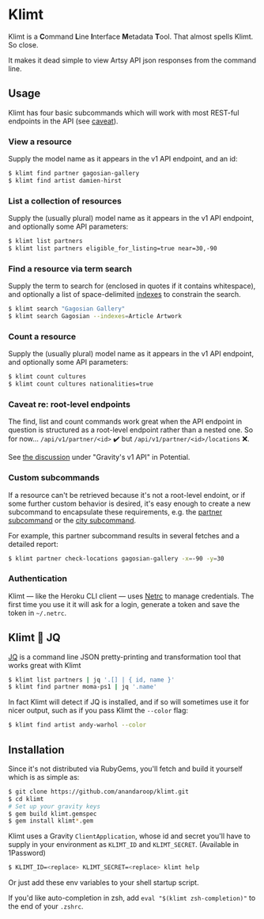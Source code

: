 # Klimt

Klimt is a **C**ommand **L**ine **I**nterface **M**etadata **T**ool. That almost spells Klimt. So close.

It makes it dead simple to view Artsy API json responses from the command line.

## Usage

Klimt has four basic subcommands which will work with most REST-ful endpoints in the API (see [caveat](#caveat-re-root-level-endpoints)).

### View a resource

Supply the model name as it appears in the v1 API endpoint, and an id:

```sh
$ klimt find partner gagosian-gallery
$ klimt find artist damien-hirst
```

### List a collection of resources

Supply the (usually plural) model name as it appears in the v1 API endpoint, and optionally some API parameters:

```sh
$ klimt list partners
$ klimt list partners eligible_for_listing=true near=30,-90
```

### Find a resource via term search

Supply the term to search for (enclosed in quotes if it contains whitespace), and optionally a list of space-delimited [indexes](https://github.com/artsy/gravity/blob/baf6bd35f4c5c1a6011d0608d641e8d6608124e7/app/api/v1/match_endpoint.rb#L150) to constrain the search.

```sh
$ klimt search "Gagosian Gallery"
$ klimt search Gagosian --indexes=Article Artwork
```

### Count a resource

Supply the (usually plural) model name as it appears in the v1 API endpoint, and optionally some API parameters:

```sh
$ klimt count cultures
$ klimt count cultures nationalities=true
```

### Caveat re: root-level endpoints

The find, list and count commands work great when the API endpoint in question is structured as a root-level endpoint rather than a nested one. So for now… `/api/v1/partner/<id>` :heavy_check_mark: but `/api/v1/partner/<id>/locations` :x:.

See [the discussion](https://github.com/artsy/potential/blob/521d34796e2df87406cc0e780db1e44b1ac9884a/Playbook.md#out-with-the-old) under "Gravity's v1 API" in Potential.

### Custom subcommands

If a resource can't be retrieved because it's not a root-level endoint, or if some further custom behavior is desired, it's easy enough to create a new subcommand to encapsulate these  requirements, e.g. the [partner subcommand](https://github.com/anandaroop/klimt/blob/9ac2d3f341abe4d9f482d64b82a56e1248a8792b/lib/klimt/command.rb#L59-L60) or the [city subcommand](https://github.com/anandaroop/klimt/blob/9ac2d3f341abe4d9f482d64b82a56e1248a8792b/lib/klimt/command.rb#L64-L65).

For example, this partner subcommand results in several fetches and a detailed report:

```sh
$ klimt partner check-locations gagosian-gallery -x=-90 -y=30
```

### Authentication

Klimt — like the Heroku CLI client — uses [Netrc](https://github.com/heroku/netrc) to manage credentials. The first time you use it it will ask for a login, generate a token and save the token in `~/.netrc`.

## Klimt :sparkling_heart: JQ

[JQ](https://stedolan.github.io/jq/) is a command line JSON pretty-printing and transformation tool that works great with Klimt

```sh
$ klimt list partners | jq '.[] | { id, name }'
$ klimt find partner moma-ps1 | jq '.name'
```

In fact Klimt will detect if JQ is installed, and if so will sometimes use it for nicer output, such as if you pass Klimt the `--color` flag:

```sh
$ klimt find artist andy-warhol --color
```

## Installation

Since it's not distributed via RubyGems, you'll fetch and build it yourself which is as simple as: 

```sh
$ git clone https://github.com/anandaroop/klimt.git
$ cd klimt
# Set up your gravity keys
$ gem build klimt.gemspec
$ gem install klimt*.gem
```

Klimt uses a Gravity `ClientApplication`, whose id and secret you'll have to supply in your environment as `KLIMT_ID` and `KLIMT_SECRET`. (Available in 1Password)

```sh
$ KLIMT_ID=<replace> KLIMT_SECRET=<replace> klimt help
```

Or just add these env variables to your shell startup script.

If you'd like auto-completion in zsh, add `eval "$(klimt zsh-completion)"` to the end of your `.zshrc`.
